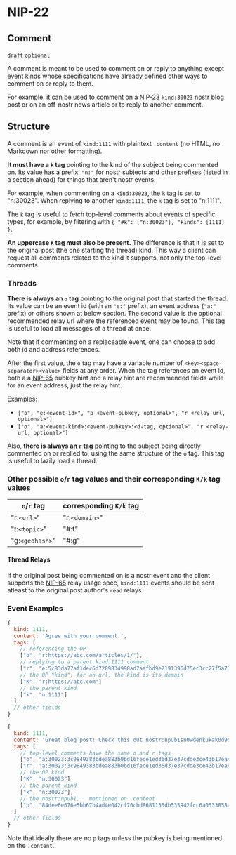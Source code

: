 NIP-22
======

Comment
-------

`draft` `optional`

A comment is meant to be used to comment on
or reply to anything except event kinds
whose specifications have already defined other
ways to comment on or reply to them.

For example, it can be used to comment on a [NIP-23](23.md) `kind:30023` nostr blog post
or on an off-nostr news article or to reply to another comment.

## Structure

A comment is an event of `kind:1111` with plaintext `.content`
(no HTML, no Markdown nor other formatting).

**It must have a `k` tag** pointing to the kind of the subject being commented on.
Its value has a prefix: `"n:"` for nostr subjects and other prefixes (listed in a section ahead)
for things that aren't nostr events.

For example, when commenting on a `kind:30023`, the `k` tag is set to "n:30023".
When replying to another `kind:1111`, the `k` tag is set to "n:1111".

The `k` tag is useful to fetch top-level comments about events of specific types, for example,
by filtering with `{ "#k": ["n:30023"], "kinds": [1111] }`.

**An uppercase `K` tag must also be present.** The difference is that it is set to the original post (the one starting the thread) kind.
This way a client can request all comments related to the kind it supports, not only the top-level comments.

### Threads

**There is always an `o` tag** pointing to the original post that started the thread.
Its value can be an event id (with an `"e:"` prefix),
an event address (`"a:"` prefix) or others shown at below section. The second value
is the optional recommended relay url where the referenced event may be found.
This tag is useful to load all messages of a thread at once.

Note that if commenting on a replaceable event, one can choose to add both id and address references.

After the first value, the `o` tag may have a variable number of `<key><space-separator><value>` fields
at any order. When the tag references an event id, both a a [NIP-65](65.md) pubkey hint and a relay hint
are recommended fields while for an event address, just the relay hint.

Examples:

- `["o", "e:<event-id>", "p <event-pubkey, optional>", "r <relay-url, optional>"]`
- `["o", "a:<event-kind>:<event-pubkey>:<d-tag, optional>", "r <relay-url, optional>"]`

Also, **there is always an `r` tag** pointing to the subject being directly commented on or replied to, using the
same structure of the `o` tag.
This tag is useful to lazily load a thread.

### Other possible `o`/`r` tag values and their corresponding `K/k` tag values

| `o`/`r` tag | corresponding `K/k` tag |
| - | - |
| "r:`<url>`" | "r:`<domain>`" |
| "t:`<topic>`" | "#:t" |
| "g:`<geohash>`" | "#:g" |

#### Thread Relays

If the original post being commented on is a nostr event and
the client supports the [NIP-65](65.md) relay usage spec,
`kind:1111` events should be sent atleast to the original post author's `read` relays.

### Event Examples

```js
{
  kind: 1111,
  content: 'Agree with your comment.',
  tags: [
    // referencing the OP
    ["o", "r:https://abc.com/articles/1/"],
    // replying to a parent kind:1111 comment
    ["r", "e:5c83da77af1dec6d7289834998ad7aafbd9e2191396d75ec3cc27f5a77226f36", "p f7234bd4c1394dda46d09f35bd384dd30cc552ad5541990f98844fb06676e9ca", "r wss://example.relay"],
    // the OP "kind"; for an url, the kind is its domain
    ["K", "r:https://abc.com"]
    // the parent kind
    ["k", "n:1111"]
  ]
  // other fields
}
```

```js
{
  kind: 1111,
  content: 'Great blog post! Check this out nostr:npub1sn0wdenkukak0d9dfczzeacvhkrgz92ak56egt7vdgzn8pv2wfqqhrjdv9.',
  tags: [
    // top-level comments have the same o and r tags
    ["o", "a:30023:3c9849383bdea883b0bd16fece1ed36d37e37cdde3ce43b17ea4e9192ec11289:f9347ca7", "r wss://example.relay"],
    ["r", "a:30023:3c9849383bdea883b0bd16fece1ed36d37e37cdde3ce43b17ea4e9192ec11289:f9347ca7", "r wss://example.relay"],
    // the OP kind
    ["K", "n:30023"]
    // the parent kind
    ["k", "n:30023"],
    // the nostr:npub1... mentioned on .content
    ["p", "84dee6e676e5bb67b4ad4e042cf70cbd8681155db535942fcc6a0533858a7240"]
  ]
  // other fields
}
```

Note that ideally there are no `p` tags unless the pubkey is being mentioned on the `.content`.
